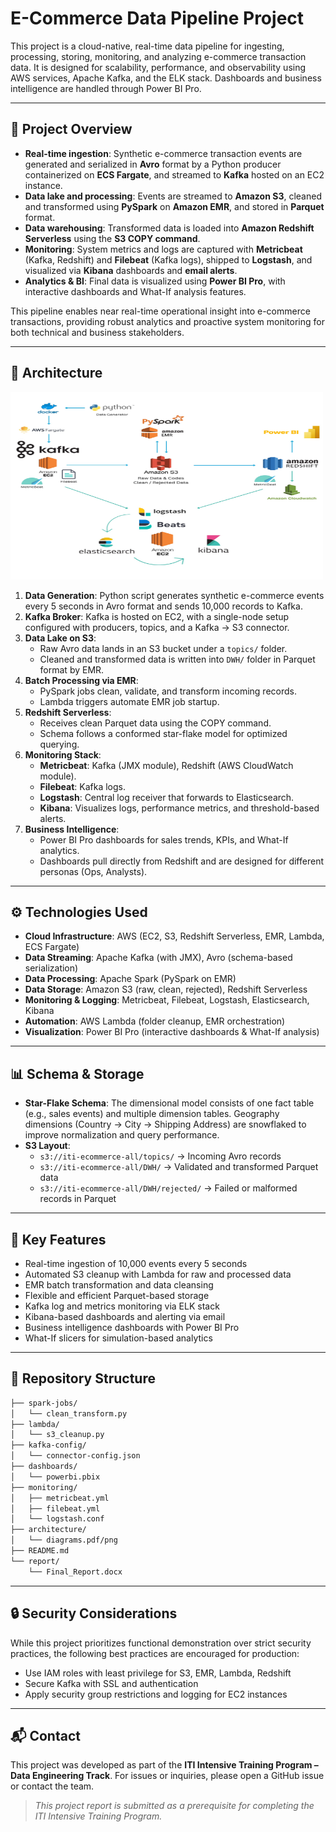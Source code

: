 # E-Commerce Data Pipeline Project

This project is a cloud-native, real-time data pipeline for ingesting, processing, storing, monitoring, and analyzing e-commerce transaction data. It is designed for scalability, performance, and observability using AWS services, Apache Kafka, and the ELK stack. Dashboards and business intelligence are handled through Power BI Pro.

---

## 🚀 Project Overview

- **Real-time ingestion**: Synthetic e-commerce transaction events are generated and serialized in **Avro** format by a Python producer containerized on **ECS Fargate**, and streamed to **Kafka** hosted on an EC2 instance.
- **Data lake and processing**: Events are streamed to **Amazon S3**, cleaned and transformed using **PySpark** on **Amazon EMR**, and stored in **Parquet** format.
- **Data warehousing**: Transformed data is loaded into **Amazon Redshift Serverless** using the **S3 COPY command**.
- **Monitoring**: System metrics and logs are captured with **Metricbeat** (Kafka, Redshift) and **Filebeat** (Kafka logs), shipped to **Logstash**, and visualized via **Kibana** dashboards and **email alerts**.
- **Analytics & BI**: Final data is visualized using **Power BI Pro**, with interactive dashboards and What-If analysis features.

This pipeline enables near real-time operational insight into e-commerce transactions, providing robust analytics and proactive system monitoring for both technical and business stakeholders.

---

## 🧱 Architecture
<img src="Architecture/Architecture%20diagram.jpeg" alt="Architecture Diagram" width="500" height="300">

1. **Data Generation**: Python script generates synthetic e-commerce events every 5 seconds in Avro format and sends 10,000 records to Kafka.
2. **Kafka Broker**: Kafka is hosted on EC2, with a single-node setup configured with producers, topics, and a Kafka → S3 connector.
3. **Data Lake on S3**:
   - Raw Avro data lands in an S3 bucket under a `topics/` folder.
   - Cleaned and transformed data is written into `DWH/` folder in Parquet format by EMR.
4. **Batch Processing via EMR**:
   - PySpark jobs clean, validate, and transform incoming records.
   - Lambda triggers automate EMR job startup.
5. **Redshift Serverless**:
   - Receives clean Parquet data using the COPY command.
   - Schema follows a conformed star-flake model for optimized querying.
6. **Monitoring Stack**:
   - **Metricbeat**: Kafka (JMX module), Redshift (AWS CloudWatch module).
   - **Filebeat**: Kafka logs.
   - **Logstash**: Central log receiver that forwards to Elasticsearch.
   - **Kibana**: Visualizes logs, performance metrics, and threshold-based alerts.
7. **Business Intelligence**:
   - Power BI Pro dashboards for sales trends, KPIs, and What-If analytics.
   - Dashboards pull directly from Redshift and are designed for different personas (Ops, Analysts).

---

## ⚙️ Technologies Used

- **Cloud Infrastructure**: AWS (EC2, S3, Redshift Serverless, EMR, Lambda, ECS Fargate)
- **Data Streaming**: Apache Kafka (with JMX), Avro (schema-based serialization)
- **Data Processing**: Apache Spark (PySpark on EMR)
- **Data Storage**: Amazon S3 (raw, clean, rejected), Redshift Serverless
- **Monitoring & Logging**: Metricbeat, Filebeat, Logstash, Elasticsearch, Kibana
- **Automation**: AWS Lambda (folder cleanup, EMR orchestration)
- **Visualization**: Power BI Pro (interactive dashboards & What-If analysis)

---

## 📊 Schema & Storage

- **Star-Flake Schema**: The dimensional model consists of one fact table (e.g., sales events) and multiple dimension tables. Geography dimensions (Country → City → Shipping Address) are snowflaked to improve normalization and query performance.
- **S3 Layout**:
  - `s3://iti-ecommerce-all/topics/` → Incoming Avro records
  - `s3://iti-ecommerce-all/DWH/` → Validated and transformed Parquet data
  - `s3://iti-ecommerce-all/DWH/rejected/` → Failed or malformed records in Parquet



---

## 📣 Key Features

- Real-time ingestion of 10,000 events every 5 seconds
- Automated S3 cleanup with Lambda for raw and processed data
- EMR batch transformation and data cleansing
- Flexible and efficient Parquet-based storage
- Kafka log and metrics monitoring via ELK stack
- Kibana-based dashboards and alerting via email
- Business intelligence dashboards with Power BI Pro
- What-If slicers for simulation-based analytics

---

## 📁 Repository Structure

```bash
├── spark-jobs/
│   └── clean_transform.py
├── lambda/
│   └── s3_cleanup.py
├── kafka-config/
│   └── connector-config.json
├── dashboards/
│   └── powerbi.pbix
├── monitoring/
│   ├── metricbeat.yml
│   ├── filebeat.yml
│   └── logstash.conf
├── architecture/
│   └── diagrams.pdf/png
├── README.md
└── report/
    └── Final_Report.docx
```

---

## 🔒 Security Considerations

While this project prioritizes functional demonstration over strict security practices, the following best practices are encouraged for production:

- Use IAM roles with least privilege for S3, EMR, Lambda, Redshift
- Secure Kafka with SSL and authentication
- Apply security group restrictions and logging for EC2 instances

---

## 📬 Contact

This project was developed as part of the **ITI Intensive Training Program – Data Engineering Track**. For issues or inquiries, please open a GitHub issue or contact the team.

> *This project report is submitted as a prerequisite for completing the ITI Intensive Training Program.*

